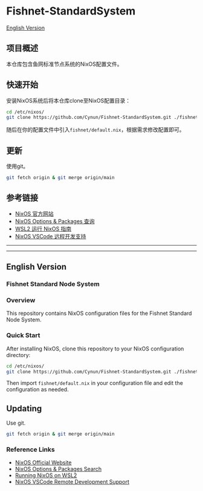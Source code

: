 # Fishnet-StandardSystem
[English Version](#english-version)

## 项目概述
本仓库包含鱼网标准节点系统的NixOS配置文件。

## 快速开始
安装NixOS系统后将本仓库clone至NixOS配置目录：
```bash
cd /etc/nixos/
git clone https://github.com/Cynun/Fishnet-StandardSystem.git ./fishnet
```
随后在你的配置文件中引入`fishnet/default.nix`，根据需求修改配置即可。

## 更新
使用git。
```bash
git fetch origin & git merge origin/main
```

## 参考链接
- [NixOS 官方网站](https://nixos.org/)
- [NixOS Options & Packages 查询](https://search.nixos.org/)
- [WSL2 运行 NixOS 指南](https://nix-community.github.io/NixOS-WSL/install.html)
- [NixOS VSCode 远程开发支持](https://github.com/nix-community/nixos-vscode-server)

----
----

## English Version
### Fishnet Standard Node System

### Overview
This repository contains NixOS configuration files for the Fishnet Standard Node System.

### Quick Start
After installing NixOS, clone this repository to your NixOS configuration directory:
```bash
cd /etc/nixos/
git clone https://github.com/Cynun/Fishnet-StandardSystem.git ./fishnet
```
Then import `fishnet/default.nix` in your configuration file and edit the configuration as needed.

## Updating
Use git.
```bash
git fetch origin & git merge origin/main
```

### Reference Links
- [NixOS Official Website](https://nixos.org/)
- [NixOS Options & Packages Search](https://search.nixos.org/)
- [Running NixOS on WSL2](https://nix-community.github.io/NixOS-WSL/install.html)
- [NixOS VSCode Remote Development Support](https://github.com/nix-community/nixos-vscode-server)
